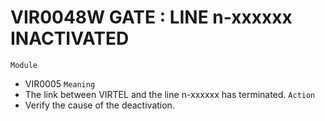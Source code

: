# VIR0048W GATE : LINE n-xxxxxx INACTIVATED
`Module`
- VIR0005
`Meaning`
- The link between VIRTEL and the line n-xxxxxx has terminated.
`Action`
- Verify the cause of the deactivation.
